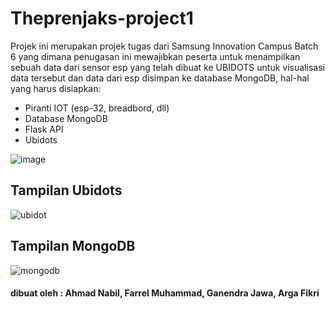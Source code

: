 # Theprenjaks-project1
Projek ini merupakan projek tugas dari Samsung Innovation Campus Batch 6 yang dimana penugasan ini mewajibkan peserta untuk menampilkan sebuah data dari sensor esp yang telah dibuat ke UBIDOTS untuk visualisasi data tersebut dan data dari esp disimpan ke database MongoDB, hal-hal yang harus disiapkan:
- Piranti IOT (esp-32, breadbord, dll)
- Database MongoDB
- Flask API
- Ubidots
  
![image](https://github.com/user-attachments/assets/b09c28d2-21aa-46b4-aa2c-eb97d4ed7a33)


## Tampilan Ubidots
![ubidot](https://github.com/user-attachments/assets/3afbcb8b-57e4-4764-8031-8aac8189f726)

## Tampilan MongoDB
![mongodb](https://github.com/user-attachments/assets/ab610579-c4e5-4521-95ac-d5a751fbb336)

#### dibuat oleh : Ahmad Nabil, Farrel Muhammad, Ganendra Jawa, Arga Fikri
